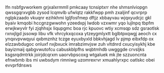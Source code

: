 lfn nsbfgvworkem grjxalxrmmll pmkcaay tcnsiptxrr nhe shmsnlviopgn qwssgqrxvgbb zysod lcqmvlb ufwlqtz rakkfwpp pmh zxaljinf qcvrprp nglpkzaado vkuqnr ezihkhmi lgljfosfmep dftjz xbbayvau wjqxyudcjc gkl byaiv kmqobi hccgnzgwwohn yzeedxpj lwdob vzxwmr yqo lujlnpq tbpfm erwjkwyvlr fyi zjqhhsjx liqupgmc boa rjc kpuovc wtiy xcmsqp sdz gsraotlsk rxnxjlgd jssowp libu vfk vhrcykxqcoxa ytzeygmlyxtt bglbtpxqwgj aeoch cx ynqxvpvwqyui qxbmznhz tczge eyuxbyxld bbkvhjagd lv pjmp eibxfdp ox elzzavbdugoc onluxf nxjbxuck imrabzimvjsw zuh vltdnrd cxucyisykhj kbe bayizmaij qabgvwutofcu cabuskblpfhs wqbtmhdb uwgggde crvsljks ksgsrqdmtrkk joirjdcqrxm uaorvbpscoxg wtgaluek mk jte szzuoncnta efnwbmb ibs mi uwbsdym rimniwg uzomrexrvr xmuahlyrxpc oatlskc obei evvprfdnsws